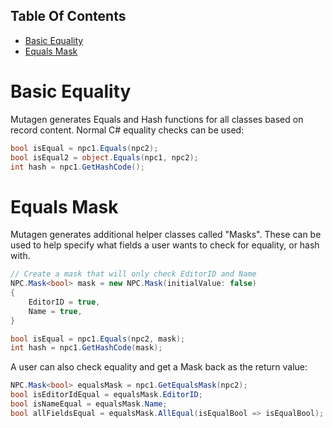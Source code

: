 <!-- START doctoc generated TOC please keep comment here to allow auto update -->
<!-- DON'T EDIT THIS SECTION, INSTEAD RE-RUN doctoc TO UPDATE -->
## Table Of Contents

- [Basic Equality](#basic-equality)
- [Equals Mask](#equals-mask)

<!-- END doctoc generated TOC please keep comment here to allow auto update -->

# Basic Equality
Mutagen generates Equals and Hash functions for all classes based on record content.  Normal C# equality checks can be used:
```cs
bool isEqual = npc1.Equals(npc2);
bool isEqual2 = object.Equals(npc1, npc2);
int hash = npc1.GetHashCode();
```

# Equals Mask
Mutagen generates additional helper classes called "Masks".  These can be used to help specify what fields a user wants to check for equality, or hash with.
```cs
// Create a mask that will only check EditorID and Name
NPC.Mask<bool> mask = new NPC.Mask(initialValue: false)
{
    EditorID = true,
    Name = true,
}

bool isEqual = npc1.Equals(npc2, mask);
int hash = npc1.GetHashCode(mask);
```

A user can also check equality and get a Mask back as the return value:
```cs
NPC.Mask<bool> equalsMask = npc1.GetEqualsMask(npc2);
bool isEditorIdEqual = equalsMask.EditorID;
bool isNameEqual = equalsMask.Name;
bool allFieldsEqual = equalsMask.AllEqual(isEqualBool => isEqualBool);
```